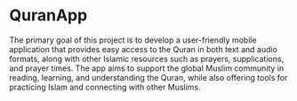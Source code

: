 # QuranApp

The primary goal of this project is to develop a user-friendly mobile application that provides easy access to the Quran in both text and audio formats, along with other Islamic resources such as prayers, supplications, and prayer times. The app aims to support the global Muslim community in reading, learning, and understanding the Quran, while also offering tools for practicing Islam and connecting with other Muslims.

